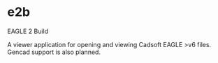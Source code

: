 # e2b
EAGLE 2 Build

A viewer application for opening and viewing Cadsoft EAGLE >v6 files. 
Gencad support is also planned. 
